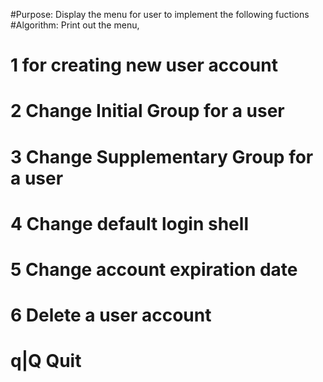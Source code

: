 #Purpose: Display the menu for user to implement the following fuctions
#Algorithm: Print out the menu,
#	    1 for creating new user account
#	    2 Change Initial Group for a user
#	    3 Change Supplementary Group for a user
#	    4 Change default login shell
#	    5 Change account expiration date
#	    6 Delete a user account
#	    q|Q Quit
